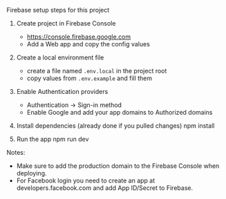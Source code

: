 Firebase setup steps for this project

1) Create project in Firebase Console
   - https://console.firebase.google.com
   - Add a Web app and copy the config values

2) Create a local environment file
   - create a file named `.env.local` in the project root
   - copy values from `.env.example` and fill them

3) Enable Authentication providers
   - Authentication -> Sign-in method
   - Enable Google and add your app domains to Authorized domains

4) Install dependencies (already done if you pulled changes)
   npm install

5) Run the app
   npm run dev

Notes:
- Make sure to add the production domain to the Firebase Console when deploying.
- For Facebook login you need to create an app at developers.facebook.com and add App ID/Secret to Firebase.
